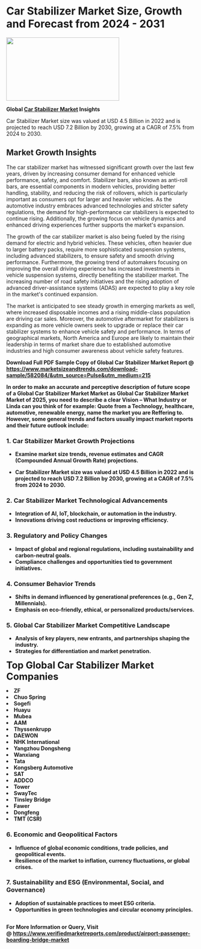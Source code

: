 <H1>Car Stabilizer Market Size, Growth and Forecast from 2024 - 2031</H1><img class="aligncenter size-medium wp-image-584254" src="https://thirdeyenews.in/wp-content/uploads/2024/09/Global-Market-Research-300x168.jpeg" alt="" width="300" height="168" /><p><strong>Global&nbsp;<a href="https://www.marketsizeandtrends.com/download-sample/582084/&amp;utm_source=Pulse&amp;utm_medium=215">Car Stabilizer Market</a> Insights</strong></p><p>Car Stabilizer Market size was valued at USD 4.5 Billion in 2022 and is projected to reach USD 7.2 Billion by 2030, growing at a CAGR of 7.5% from 2024 to 2030.</p><p><h2>Market Growth Insights</h2> <p>The car stabilizer market has witnessed significant growth over the last few years, driven by increasing consumer demand for enhanced vehicle performance, safety, and comfort. Stabilizer bars, also known as anti-roll bars, are essential components in modern vehicles, providing better handling, stability, and reducing the risk of rollovers, which is particularly important as consumers opt for larger and heavier vehicles. As the automotive industry embraces advanced technologies and stricter safety regulations, the demand for high-performance car stabilizers is expected to continue rising. Additionally, the growing focus on vehicle dynamics and enhanced driving experiences further supports the market's expansion.</p> <p><strong></strong></p> <p>The growth of the car stabilizer market is also being fueled by the rising demand for electric and hybrid vehicles. These vehicles, often heavier due to larger battery packs, require more sophisticated suspension systems, including advanced stabilizers, to ensure safety and smooth driving performance. Furthermore, the growing trend of automakers focusing on improving the overall driving experience has increased investments in vehicle suspension systems, directly benefiting the stabilizer market. The increasing number of road safety initiatives and the rising adoption of advanced driver-assistance systems (ADAS) are expected to play a key role in the market's continued expansion.</p> <p>The market is anticipated to see steady growth in emerging markets as well, where increased disposable incomes and a rising middle-class population are driving car sales. Moreover, the automotive aftermarket for stabilizers is expanding as more vehicle owners seek to upgrade or replace their car stabilizer systems to enhance vehicle safety and performance. In terms of geographical markets, North America and Europe are likely to maintain their leadership in terms of market share due to established automotive industries and high consumer awareness about vehicle safety features.</p> <p><strong></p><p><span class=""><strong>Download Full PDF Sample Copy of Global Car Stabilizer Market Report</strong> @ <a href="https://www.marketsizeandtrends.com/download-sample/582084/&amp;utm_source=Pulse&amp;utm_medium=215" target="_blank">https://www.marketsizeandtrends.com/download-sample/582084/&amp;utm_source=Pulse&amp;utm_medium=215</a></span></p><p>In order to make an accurate and perceptive description of future scope of a Global&nbsp;Car Stabilizer Market Market as Global&nbsp;Car Stabilizer Market Market of 2025, you need to describe a clear Vision &ndash; What Industry or Linda can you think of for example: Quote from a Technology, healthcare, automotive, renewable energy, name the market you are Reffering to. However, some general trends and factors usually impact market reports and their future outlook include:</p><h3>1.&nbsp;<strong>Car Stabilizer Market Growth Projections</strong></h3><ul><li>Examine market size trends, revenue estimates and CAGR (Compounded Annual Growth Rate) projections.</li><li><p>Car Stabilizer Market size was valued at USD 4.5 Billion in 2022 and is projected to reach USD 7.2 Billion by 2030, growing at a CAGR of 7.5% from 2024 to 2030.</p></li></ul><h3>2.&nbsp;<strong>Car Stabilizer Market Technological Advancements</strong></h3><ul><li>Integration of AI, IoT, blockchain, or automation in the industry.</li><li>Innovations driving cost reductions or improving efficiency.</li></ul><h3>3.&nbsp;<strong>Regulatory and Policy Changes</strong></h3><ul><li>Impact of global and regional regulations, including sustainability and carbon-neutral goals.</li><li>Compliance challenges and opportunities tied to government initiatives.</li></ul><h3>4.&nbsp;<strong>Consumer Behavior Trends</strong></h3><ul><li>Shifts in demand influenced by generational preferences (e.g., Gen Z, Millennials).</li><li>Emphasis on eco-friendly, ethical, or personalized products/services.</li></ul><h3>5.&nbsp;<strong>Global Car Stabilizer Market Competitive Landscape</strong></h3><ul><li>Analysis of key players, new entrants, and partnerships shaping the industry.</li><li>Strategies for differentiation and market penetration.</li></ul><p data-pm-slice="1 1 []"><span style="color: inherit; font-family: inherit; font-size: 25px;">Top Global Car Stabilizer Market Companies</span></p><div class="" data-test-id=""><p><li>ZF</li><li> Chuo Spring</li><li> Sogefi</li><li> Huayu</li><li> Mubea</li><li> AAM</li><li> Thyssenkrupp</li><li> DAEWON</li><li> NHK International</li><li> Yangzhou Dongsheng</li><li> Wanxiang</li><li> Tata</li><li> Kongsberg Automotive</li><li> SAT</li><li> ADDCO</li><li> Tower</li><li> SwayTec</li><li> Tinsley Bridge</li><li> Fawer</li><li> Dongfeng</li><li> TMT (CSR)</li></p></div><h3>6.&nbsp;<strong>Economic and Geopolitical Factors</strong></h3><ul><li>Influence of global economic conditions, trade policies, and geopolitical events.</li><li>Resilience of the market to inflation, currency fluctuations, or global crises.</li></ul><h3>7.&nbsp;<strong>Sustainability and ESG (Environmental, Social, and Governance)</strong></h3><ul><li>Adoption of sustainable practices to meet ESG criteria.</li><li>Opportunities in green technologies and circular economy principles.</li></ul><h2><strong style="font-size: 14px;">For More Information or Query, Visit @&nbsp;</strong><a style="background-color: #ffffff; font-size: 14px;" href="https://www.marketsizeandtrends.com/report/car-stabilizer-market/" target="_blank">https://www.verifiedmarketreports.com/product/airport-passenger-boarding-bridge-market</a></h2>
